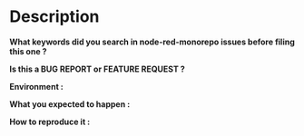 # Description

**What keywords did you search in node-red-monorepo issues before filing this one ?**

**Is this a BUG REPORT or FEATURE REQUEST ?**

**Environment :**

**What you expected to happen :**

**How to reproduce it :**
